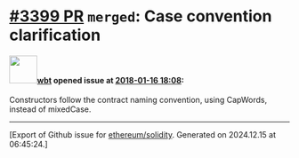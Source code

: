 # [\#3399 PR](https://github.com/ethereum/solidity/pull/3399) `merged`: Case convention clarification

#### <img src="https://avatars.githubusercontent.com/u/563406?v=4" width="50">[wbt](https://github.com/wbt) opened issue at [2018-01-16 18:08](https://github.com/ethereum/solidity/pull/3399):

Constructors follow the contract naming convention, using CapWords, instead of mixedCase.




-------------------------------------------------------------------------------



[Export of Github issue for [ethereum/solidity](https://github.com/ethereum/solidity). Generated on 2024.12.15 at 06:45:24.]
